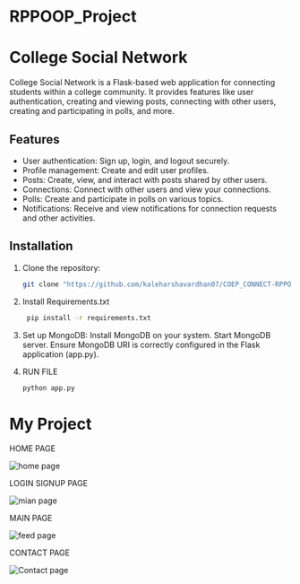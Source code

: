 # RPPOOP_Project

# College Social Network

College Social Network is a Flask-based web application for connecting students within a college community. It provides features like user authentication, creating and viewing posts, connecting with other users, creating and participating in polls, and more.

## Features

- User authentication: Sign up, login, and logout securely.
- Profile management: Create and edit user profiles.
- Posts: Create, view, and interact with posts shared by other users.
- Connections: Connect with other users and view your connections.
- Polls: Create and participate in polls on various topics.
- Notifications: Receive and view notifications for connection requests and other activities.

## Installation

1. Clone the repository:

   ```bash
   git clone "https://github.com/kaleharshavardhan07/COEP_CONNECT-RPPOOP_Project.git"
   

2. Install Requirements.txt
    ```bash
     pip install -r requirements.txt


3. Set up MongoDB:
   Install MongoDB on your system.
   Start MongoDB server.
   Ensure MongoDB URI is correctly configured in the Flask application (app.py).

4. RUN FILE
     ```bash
     python app.py

# My Project

HOME PAGE

![home page](ss/Screenshot%202024-05-11%20182648.png)


LOGIN SIGNUP PAGE 

![mian page](ss/Screenshot%202024-05-11%20182724.png)


MAIN PAGE 

![feed page](ss/Screenshot%202024-05-11%20182824.png)


CONTACT PAGE 

![Contact page](ss/Screenshot%202024-05-11%20182903.png)

